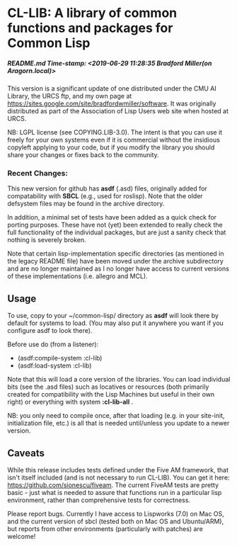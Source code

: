 # CL-LIB: A library of common functions and packages for Common Lisp

##### README.md Time-stamp: <2019-06-29 11:28:35 Bradford Miller(on Aragorn.local)>

This version is a significant update of one distributed under the CMU
AI Library, the URCS ftp, and my own page at
<https://sites.google.com/site/bradfordwmiller/software>. It was
originally distributed as part of the Association of Lisp Users web
site when hosted at URCS.

NB: LGPL license (see COPYING.LIB-3.0). The intent is that you can use
it freely for your own systems even if it is commercial without the
insidious copyleft applying to your code, but if you modify the
library you should share your changes or fixes back to the community.

### Recent Changes:

This new version for github has **asdf** (.asd) files, originally added for
compatability with **SBCL** (e.g., used for roslisp).  Note that the older
defsystem files may be found in the archive directory.

In addition, a minimal set of tests have been added as a quick check
for porting purposes. These have not (yet) been extended to really
check the full functionality of the individual packages, but are just
a sanity check that nothing is severely broken.

Note that certain lisp-implementation specific directories (as
mentioned in the legacy README file) have been moved under the archive
subdirectory and are no longer maintained as I no longer have access
to current versions of these implementations (i.e. allegro and MCL).

## Usage

To use, copy to your ~/common-lisp/ directory as **asdf** will look
there by default for systems to load. (You may also put it anywhere
you want if you configure asdf to look there).

Before use do (from a listener):

* (asdf:compile-system :cl-lib)
* (asdf:load-system :cl-lib)

Note that this will load a core version of the libraries. You can load
individual bits (see the .asd files) such as locatives or resources
(both primarily created for compatibility with the Lisp Machines but
useful in their own right) or everything with system **:cl-lib-all** .

NB: you only need to compile once, after that loading (e.g. in your
site-init, initialization file, etc.) is all that is needed
until/unless you update to a newer version.

## Caveats

While this release includes tests defined under the Five AM framework,
that isn't itself included (and is not necessary to run CL-LIB). You
can get it here: <https://github.com/sionescu/fiveam>.  The current
FiveAM tests are pretty basic - just what is needed to assure that
functions run in a particular lisp environment, rather than
comprehensive tests for correctness.

Please report bugs. Currently I have access to Lispworks (7.0) on Mac
OS, and the current version of sbcl (tested both on Mac OS and
Ubuntu/ARM), but reports from other environments (particularly with
patches) are welcome!



